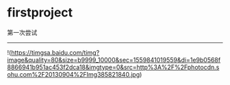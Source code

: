 # firstproject
第一次尝试
***
!(https://timgsa.baidu.com/timg?image&quality=80&size=b9999_10000&sec=1559841019559&di=1e9b0568f8866941b951ac453f2dca18&imgtype=0&src=http%3A%2F%2Fphotocdn.sohu.com%2F20130904%2FImg385821840.jpg)

